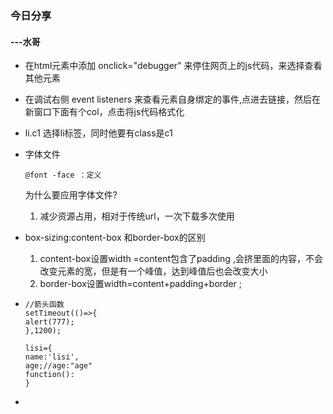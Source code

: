 

### 今日分享

#### ---水哥

- 在html元素中添加 onclick="debugger" 来停住网页上的js代码，来选择查看其他元素

- 在调试右侧 event listeners 来查看元素自身绑定的事件,点进去链接，然后在新窗口下面有个col，点击将js代码格式化

- li.c1 选择li标签，同时他要有class是c1

- 字体文件

  ```
  @font -face ：定义
  ```

  为什么要应用字体文件?

  1. 减少资源占用，相对于传统url，一次下载多次使用

- box-sizing:content-box 和border-box的区别

  1. content-box设置width =content包含了padding ,会挤里面的内容，不会改变元素的宽，但是有一个峰值，达到峰值后也会改变大小
  2. border-box设置width=content+padding+border ;

- ```
  //箭头函数
  setTimeout(()=>{
  alert(777);
  },1200);
  
  lisi={
  name:'lisi',
  age;//age:"age"
  function():
  }
  ```

- 
